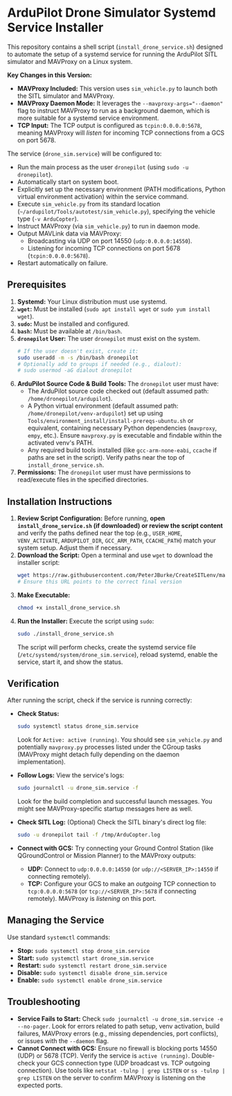 # ArduPilot Drone Simulator Systemd Service Installer

This repository contains a shell script (`install_drone_service.sh`) designed to automate the setup of a systemd service for running the ArduPilot SITL simulator and MAVProxy on a Linux system.

**Key Changes in this Version:**

*   **MAVProxy Included:** This version uses `sim_vehicle.py` to launch both the SITL simulator and MAVProxy.
*   **MAVProxy Daemon Mode:** It leverages the `--mavproxy-args="--daemon"` flag to instruct MAVProxy to run as a background daemon, which is more suitable for a systemd service environment.
*   **TCP Input:** The TCP output is configured as `tcpin:0.0.0.0:5678`, meaning MAVProxy will *listen* for incoming TCP connections from a GCS on port 5678.

The service (`drone_sim.service`) will be configured to:

*   Run the main process as the user `dronepilot` (using `sudo -u dronepilot`).
*   Automatically start on system boot.
*   Explicitly set up the necessary environment (PATH modifications, Python virtual environment activation) within the service command.
*   Execute `sim_vehicle.py` from its standard location (`~/ardupilot/Tools/autotest/sim_vehicle.py`), specifying the vehicle type (`-v ArduCopter`).
*   Instruct MAVProxy (via `sim_vehicle.py`) to run in daemon mode.
*   Output MAVLink data via MAVProxy:
    *   Broadcasting via UDP on port 14550 (`udp:0.0.0.0:14550`).
    *   Listening for incoming TCP connections on port 5678 (`tcpin:0.0.0.0:5678`).
*   Restart automatically on failure.

## Prerequisites

1.  **Systemd:** Your Linux distribution must use systemd.
2.  **`wget`:** Must be installed (`sudo apt install wget` or `sudo yum install wget`).
3.  **`sudo`:** Must be installed and configured.
4.  **`bash`:** Must be available at `/bin/bash`.
5.  **`dronepilot` User:** The user `dronepilot` must exist on the system.
    ```bash
    # If the user doesn't exist, create it:
    sudo useradd -m -s /bin/bash dronepilot
    # Optionally add to groups if needed (e.g., dialout):
    # sudo usermod -aG dialout dronepilot
    ```
6.  **ArduPilot Source Code & Build Tools:** The `dronepilot` user must have:
    *   The ArduPilot source code checked out (default assumed path: `/home/dronepilot/ardupilot`).
    *   A Python virtual environment (default assumed path: `/home/dronepilot/venv-ardupilot`) set up using `Tools/environment_install/install-prereqs-ubuntu.sh` or equivalent, containing necessary Python dependencies (`mavproxy`, `empy`, etc.). Ensure `mavproxy.py` is executable and findable within the activated venv's PATH.
    *   Any required build tools installed (like `gcc-arm-none-eabi`, `ccache` if paths are set in the script). Verify paths near the top of `install_drone_service.sh`.
7.  **Permissions:** The `dronepilot` user must have permissions to read/execute files in the specified directories.

## Installation Instructions

1.  **Review Script Configuration:** Before running, **open `install_drone_service.sh` (if downloaded) or review the script content** and verify the paths defined near the top (e.g., `USER_HOME`, `VENV_ACTIVATE`, `ARDUPILOT_DIR`, `GCC_ARM_PATH`, `CCACHE_PATH`) match your system setup. Adjust them if necessary.
2.  **Download the Script:** Open a terminal and use `wget` to download the installer script:
    ```bash
    wget https://raw.githubusercontent.com/PeterJBurke/CreateSITLenv/main/install_drone_service.sh
    # Ensure this URL points to the correct final version
    ```
3.  **Make Executable:**
    ```bash
    chmod +x install_drone_service.sh
    ```
4.  **Run the Installer:** Execute the script using `sudo`:
    ```bash
    sudo ./install_drone_service.sh
    ```
    The script will perform checks, create the systemd service file (`/etc/systemd/system/drone_sim.service`), reload systemd, enable the service, start it, and show the status.

## Verification

After running the script, check if the service is running correctly:

*   **Check Status:**
    ```bash
    sudo systemctl status drone_sim.service
    ```
    Look for `Active: active (running)`. You should see `sim_vehicle.py` and potentially `mavproxy.py` processes listed under the CGroup tasks (MAVProxy might detach fully depending on the daemon implementation).

*   **Follow Logs:** View the service's logs:
    ```bash
    sudo journalctl -u drone_sim.service -f
    ```
    Look for the build completion and successful launch messages. You might see MAVProxy-specific startup messages here as well.

*   **Check SITL Log:** (Optional) Check the SITL binary's direct log file:
    ```bash
    sudo -u dronepilot tail -f /tmp/ArduCopter.log
    ```

*   **Connect with GCS:** Try connecting your Ground Control Station (like QGroundControl or Mission Planner) to the MAVProxy outputs:
    *   **UDP:** Connect to `udp:0.0.0.0:14550` (or `udp://<SERVER_IP>:14550` if connecting remotely).
    *   **TCP:** Configure your GCS to make an *outgoing* TCP connection to `tcp:0.0.0.0:5678` (or `tcp://<SERVER_IP>:5678` if connecting remotely). MAVProxy is *listening* on this port.

## Managing the Service

Use standard `systemctl` commands:

*   **Stop:** `sudo systemctl stop drone_sim.service`
*   **Start:** `sudo systemctl start drone_sim.service`
*   **Restart:** `sudo systemctl restart drone_sim.service`
*   **Disable:** `sudo systemctl disable drone_sim.service`
*   **Enable:** `sudo systemctl enable drone_sim.service`

## Troubleshooting

*   **Service Fails to Start:** Check `sudo journalctl -u drone_sim.service -e --no-pager`. Look for errors related to path setup, venv activation, build failures, MAVProxy errors (e.g., missing dependencies, port conflicts), or issues with the `--daemon` flag.
*   **Cannot Connect with GCS:** Ensure no firewall is blocking ports 14550 (UDP) or 5678 (TCP). Verify the service is `active (running)`. Double-check your GCS connection type (UDP broadcast vs. TCP outgoing connection). Use tools like `netstat -tulnp | grep LISTEN` or `ss -tulnp | grep LISTEN` on the server to confirm MAVProxy is listening on the expected ports.
